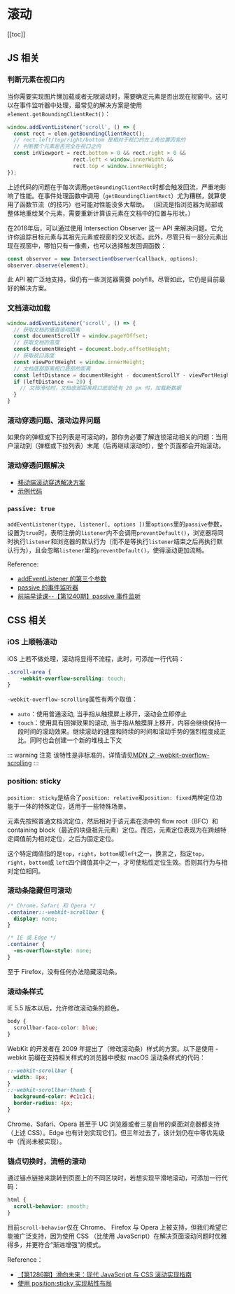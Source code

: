 # 滚动

[[toc]]

## JS 相关

### 判断元素在视口内

当你需要实现图片懒加载或者无限滚动时，需要确定元素是否出现在视窗中。这可以在事件监听器中处理，最常见的解决方案是使用`element.getBoundingClientRect()`：

```js
window.addEventListener('scroll', () => {
  const rect = elem.getBoundingClientRect();
  // rect.left/top/right/bottom 是相对于视口的左上角位置而言的
  // 判断整个元素是否完全在视口之内
  const inViewport = rect.bottom > 0 && rect.right > 0 &&
                     rect.left < window.innerWidth &&
                     rect.top < window.innerHeight;
});
```

上述代码的问题在于每次调用`getBoundingClientRect`时都会触发回流，严重地影响了性能。在事件处理函数中调用（`getBoundingClientRect`）尤为糟糕，就算使用了函数节流（的技巧）也可能对性能没多大帮助。
（回流是指浏览器为局部或整体地重绘某个元素，需要重新计算该元素在文档中的位置与形状。）

在2016年后，可以通过使用 Intersection Observer 这一 API 来解决问题。它允许你追踪目标元素与其祖先元素或视窗的交叉状态。此外，尽管只有一部分元素出现在视窗中，哪怕只有一像素，也可以选择触发回调函数：

```js
const observer = new IntersectionObserver(callback, options);
observer.observe(element);
```

此 API 被广泛地支持，但仍有一些浏览器需要 polyfill。尽管如此，它仍是目前最好的解决方案。

### 文档滚动加载

```js
window.addEventListener('scroll', () => {
  // 获取文档的垂直滚动距离
  const documentScrollY = window.pageYOffset;
  // 获取文档的高度
  const documentHeight = document.body.offsetHeight;
  // 获取视口高度
  const viewPortHeight = window.innerHeight;
  // 文档底部距离视口底部的距离
  const leftDistance = documentHeight - documentScrollY - viewPortHeight;
  if (leftDistance <= 20) {
    // 文档滑动时，文档底部距离视口底部还有 20 px 时，加载新数据
  }
}
```

### 滚动穿透问题、滚动边界问题

如果你的弹框或下拉列表是可滚动的，那你务必要了解连锁滚动相关的问题：当用户滚动到（弹框或下拉列表）末尾（后再继续滚动时），整个页面都会开始滚动。

### 滚动穿透问题解决

- [移动端滚动穿透解决方案](https://juejin.im/post/5abf1c69f265da239706fcb8)
- [示例代码](/browser-env/scroll/no-bg-scroll.html)

### `passive: true`

`addEventListener(type, listener[, options ])`里`options`里的`passive`参数，设置为`true`时，表明注册的`listener`内不会调用`preventDefault()`，浏览器将同时执行`listener`和浏览器的默认行为（而不是等执行`listener`结束之后再执行默认行为），且会忽略`listener`里的`preventDefault()`，使得滚动更加流畅。

Reference:

- [addEventListener 的第三个参数](https://github.com/justjavac/the-front-end-knowledge-you-may-not-know/issues/6#issuecomment-404205665)
- [passive 的事件监听器](http://www.cnblogs.com/ziyunfei/p/5545439.html)
- [前端早读课--【第1240期】passive 事件监听](https://mp.weixin.qq.com/s/TrN50625KykugTiOZ3JVsw)

## CSS 相关

### iOS 上顺畅滚动

iOS 上若不做处理，滚动将显得不流程，此时，可添加一行代码：

```css
.scroll-area {
    -webkit-overflow-scrolling: touch;
}
```

`-webkit-overflow-scrolling`属性有两个取值：

- `auto`：使用普通滚动, 当手指从触摸屏上移开，滚动会立即停止
- `touch`：使用具有回弹效果的滚动, 当手指从触摸屏上移开，内容会继续保持一段时间的滚动效果。继续滚动的速度和持续的时间和滚动手势的强烈程度成正比。同时也会创建一个新的堆栈上下文

::: warning 注意
该特性是非标准的，详情请见[MDN 之 -webkit-overflow-scrolling](https://developer.mozilla.org/zh-CN/docs/Web/CSS/-webkit-overflow-scrolling)
:::

### position: sticky

`position: sticky`是结合了`position: relative`和`position: fixed`两种定位功能于一体的特殊定位，适用于一些特殊场景。

元素先按照普通文档流定位，然后相对于该元素在流中的 flow root（BFC）和 containing block（最近的块级祖先元素）定位。而后，元素定位表现为在跨越特定阈值前为相对定位，之后为固定定位。

这个特定阈值指的是`top`，`right`，`bottom`或`left`之一，换言之，指定`top`，`right`，`bottom`或 `left`四个阈值其中之一，才可使粘性定位生效。否则其行为与相对定位相同。

### 滚动条隐藏但可滚动

```css
/* Chrome，Safari 和 Opera */
.container::-webkit-scrollbar {
  display: none;
}

/* IE 或 Edge */
.container {
  -ms-overflow-style: none;
}
```

至于 Firefox，没有任何办法隐藏滚动条。

### 滚动条样式

IE 5.5 版本以后，允许修改滚动条的颜色。

```css
body {
  scrollbar-face-color: blue;
}
```

WebKit 的开发者在 2009 年提出了（修改滚动条）样式的方案。以下是使用 -webkit 前缀在支持相关样式的浏览器中模拟 macOS 滚动条样式的代码：

```css
::-webkit-scrollbar {
  width: 8px;
}
::-webkit-scrollbar-thumb {
  background-color: #c1c1c1;
  border-radius: 4px;
}
```

Chrome、Safari、Opera 甚至于 UC 浏览器或者三星自带的桌面浏览器都支持（上述 CSS）。Edge 也有计划实现它们。但三年过去了，该计划仍在中等优先级中（而尚未被实现）。

### 锚点切换时，流畅的滚动

通过锚点链接来跳转到页面上的不同区块时，若想实现平滑地滚动，可添加一行代码：

```css
html {
  scroll-behavior: smooth;
}
```

目前`scroll-behavior`仅在 Chrome、 Firefox 与 Opera 上被支持，但我们希望它能被广泛支持，因为使用 CSS （比使用 JavaScript）在解决页面滚动问题时优雅得多，并更符合“渐进增强”的模式。

Reference：

- [【第1286期】滑向未来：现代 JavaScript 与 CSS 滚动实现指南](https://mp.weixin.qq.com/s/tG56t5pd1Kw_O2NBXGAk6Q)
- [使用 position:sticky 实现粘性布局](http://www.cnblogs.com/coco1s/p/6402723.html)
